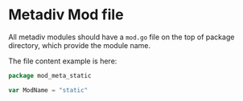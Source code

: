 # Metadiv Mod file

All metadiv modules should have a `mod.go` file on the top of package directory, which provide the module name.

The file content example is here:

```go
package mod_meta_static

var ModName = "static"
```